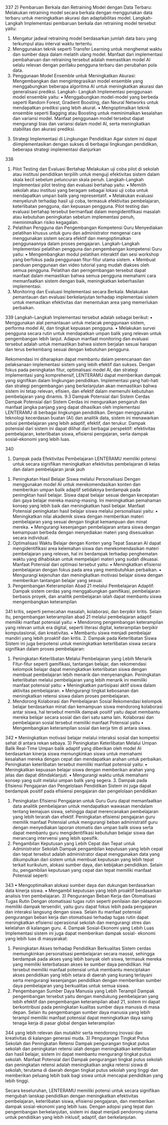 337 2) Pembaruan Berkala dan Retraining Model dengan Data
Terbaru:
Melakukan retraining model secara berkala dengan
menggunakan data terbaru untuk meningkatkan akurasi dan
adaptabilitas model. Langkah-Langkah Implementasi
pembaruan berkala dan retraining model tersebut yaitu:

1. Mengatur jadwal retraining model berdasarkan
   jumlah data baru yang terkumpul atau interval waktu
   tertentu.
2. Menggunakan teknik seperti Transfer Learning untuk
   menghemat waktu dan sumber daya dalam melatih
   ulang model.
   Manfaat dari implementasi pembaharuan dan retraining
   tersebut adalah memastikan model AI selalu relevan dengan
   perilaku pengguna terbaru dan perubahan pola data.
3. Penggunaan Model Ensemble untuk Meningkatkan Akurasi:
   Mengembangkan dan mengintegrasikan model ensemble
   yang menggabungkan beberapa algoritma AI untuk
   meningkatkan akurasi dan generalisasi prediksi. Langkah-
   Langkah Implementasi penggunaan model ensemble yaitu:
   ▪ Menggabungkan model-model yang berbeda seperti
   Random Forest, Gradient Boosting, dan Neural
   Networks untuk mendapatkan prediksi yang lebih
   akurat.
   ▪ Mengoptimalkan teknik ensemble seperti Bagging
   atau Boosting untuk meminimalkan kesalahan dan
   variansi model.
   Manfaat penggunaan model tersebut dapat mengurangi bias
   dan variansi dalam model AI, serta meningkatkan stabilitas
   dan akurasi prediksi.

3) Strategi Implementasi di Lingkungan Pendidikan
   Agar sistem ini dapat diimplementasikan dengan sukses di berbagai
   lingkungan pendidikan, beberapa strategi implementasi dianjurkan

338

1. Pilot Testing dan Evaluasi Bertahap
   Melakukan uji coba pilot di sekolah atau institusi pendidikan
   terpilih untuk menguji efektivitas sistem dalam skala kecil
   sebelum peluncuran skala penuh. Langkah-Langkah
   Implementasi pilot testing dan evaluasi bertahap yaitu:
   ▪ Memilih sekolah atau institusi yang beragam sebagai
   lokasi uji coba untuk mendapatkan umpan balik yang
   representatif.
   ▪ Melakukan evaluasi menyeluruh terhadap hasil uji
   coba, termasuk efektivitas pembelajaran,
   keterlibatan pengguna, dan kepuasan pengguna.
   Pilot testing dan evaluasi bertahap tersebut bermanfaat
   dalam mengidentifikasi masalah atau kebutuhan
   peningkatan sebelum implementasi penuh, meminimalkan
   risiko kegagalan.
2. Pelatihan Pengguna dan Pengembangan Kompetensi Guru
   Menyediakan pelatihan khusus untuk guru dan administrator
   mengenai cara menggunakan sistem secara efektif dan
   mengoptimalkan penggunaannya dalam proses pengajaran.
   Langkah-Langkah Implementasi pelatihan pengguna dan
   pengembangan kompetensi Guru yaitu:
   ▪ Mengembangkan modul pelatihan interaktif dan sesi
   workshop yang berfokus pada penggunaan fitur-fitur
   utama sistem.
   ▪ Membuat panduan penggunaan dan video tutorial
   yang mudah diakses oleh semua pengguna.
   Pelatihan dan perngembangan tersebut dapat manfaat
   dalam memastikan bahwa semua pengguna memahami cara
   memanfaatkan sistem dengan baik, meningkatkan
   keberhasilan implementasi.
3. Monitoring dan Evaluasi Implementasi secara Berkala:
   Melakukan pemantauan dan evaluasi berkelanjutan
   terhadap implementasi sistem untuk memastikan efektivitas
   dan menentukan area yang memerlukan perbaikan.

339
Langkah-Langkah Implementasi tersebut adalah sebagai
berikut:
▪ Menggunakan alat pemantauan untuk melacak
penggunaan sistem, performa model AI, dan tingkat
kepuasan pengguna.
▪ Melakukan survei pengguna secara rutin untuk
mendapatkan umpan balik yang relevan untuk
pengembangan lebih lanjut.
Adapun manfaat monitoring dan evaluasi tersebut adalah
untuk memastikan bahwa sistem berjalan sesuai harapan
dan terus berkembang sesuai dengan kebutuhan pengguna.

Rekomendasi ini diharapkan dapat membantu dalam perencanaan
dan pelaksanaan implementasi sistem yang lebih efektif dan sukses.
Dengan fokus pada peningkatan fitur, optimalisasi model AI, dan
strategi implementasi yang komprehensif, LENTERAMU dapat
memberikan dampak yang signifikan dalam lingkungan pendidikan.
Implementasi yang hati-hati dan strategi pengembangan yang
berkelanjutan akan memastikan bahwa sistem ini tetap relevan,
efisien, dan efektif dalam memenuhi kebutuhan pembelajaran yang
dinamis.
9.3 Dampak Potensial dari Sistem Cerdas
Dampak Potensial dari Sistem Cerdas ini menguraikan pengaruh dan
manfaat jangka panjang yang dapat dihasilkan oleh implementasi
LENTERAMU di berbagai lingkungan pendidikan. Dengan
menggunakan teknologi kecerdasan buatan (AI) dan analitik data,
sistem ini menawarkan solusi pembelajaran yang lebih adaptif,
efektif, dan terukur. Dampak potensial dari sistem ini dapat dilihat
dari berbagai perspektif: efektivitas pembelajaran, keterlibatan
siswa, efisiensi pengajaran, serta dampak sosial-ekonomi yang lebih
luas.

340

1. Dampak pada Efektivitas Pembelajaran
   LENTERAMU memiliki potensi untuk secara signifikan meningkatkan
   efektivitas pembelajaran di kelas dan dalam pembelajaran jarak jauh

1) Peningkatan Hasil Belajar Siswa melalui Personalisasi
   Dengan menggunakan model AI untuk merekomendasikan
   konten dan memberikan umpan balik adaptif setidaknya
   berdampak pada peningktan hasil belajar. Siswa dapat
   belajar sesuai dengan kecepatan dan gaya belajar mereka
   masing-masing. Ini meningkatkan pemahaman konsep yang
   lebih baik dan meningkatkan hasil belajar. Manfaat Potensial
   peningkatan hasil belajar siswa melalui personalisasi yaitu:
   ▪ Meningkatkan nilai akademik siswa dengan
   memberikan materi pembelajaran yang sesuai
   dengan tingkat kemampuan dan minat mereka.
   ▪ Mengurangi kesenjangan pembelajaran antara siswa
   dengan kemampuan berbeda dengan menyediakan
   materi yang disesuaikan secara individual.
2) Optimalisasi Waktu Belajar dengan Konten yang Tepat
   Sasaran
   AI dapat mengidentifikasi area kelemahan siswa dan
   merekomendasikan materi pembelajaran yang relevan, hal
   ini berdampak terhadap penghematan waktu yang
   dihabiskan untuk mempelajari materi yang sudah dikuasai.
   Manfaat Potensial dari optimasi tersebut yaitu:
   ▪ Meningkatkan efisiensi pembelajaran dengan fokus
   pada area yang membutuhkan perbaikan.
   ▪ Mengurangi kejenuhan dan meningkatkan motivasi
   belajar siswa dengan memberikan tantangan belajar
   yang sesuai.
3) Pengembangan Keterampilan Abad 21 melalui Pembelajaran
   Adaptif:
   Dampak sistem cerdas yang menggabungkan gamifikasi,
   pembelajaran berbasis proyek, dan analitik pembelajaran
   ialah dapat membantu siswa mengembangkan keterampilan

341
kritis, seperti pemecahan masalah, kolaborasi, dan berpikir
kritis. Selain itu, pengembangan keterampilan abad 21
melalui pembelajaran adaptif memiliki manfaat potensial
yaitu:
▪ Mendorong pengembangan keterampilan yang
relevan untuk era digital, seperti literasi digital,
keterampilan berpikir komputasional, dan
kreativitas.
▪ Membantu siswa menjadi pembelajar mandiri yang
lebih proaktif dan kritis. 2. Dampak pada Keterlibatan Siswa
Sistem ini juga berpotensi untuk meningkatkan keterlibatan siswa
secara signifikan dalam proses pembelajaran:

1. Peningkatan Keterlibatan Melalui Pembelajaran yang Lebih
   Menarik
   Fitur-fitur seperti gamifikasi, tantangan belajar, dan
   rekomendasi kelompok belajar dapat meningkatkan
   keterlibatan siswa dengan membuat pembelajaran lebih
   menarik dan menyenangkan. Peningkatan keterlibatan
   melalui pembelajaran yang lebih menarik ini memiliki
   manfaat potensial yaitu:
   ▪ Meningkatkan partisipasi aktif siswa dalam aktivitas
   pembelajaran.
   ▪ Mengurangi tingkat kebosanan dan meningkatkan
   retensi siswa dalam proses pembelajaran.
2. Mendorong Kolaborasi dan Pembelajaran Sosial
   Rekomendasi kelompok belajar berdasarkan minat dan
   kemampuan siswa mendorong kolaborasi antar siswa, hal
   tersebut memilik dampak positif yaitu dapat membantu
   mereka belajar secara sosial dan dari satu sama lain.
   Kolaborasi dan pembelajaran sosial tersebut memiliki
   manfaat Potensial yaitu
   ▪ Mengembangkan keterampilan sosial dan kerja tim
   di antara siswa.

342
▪ Meningkatkan motivasi belajar melalui interaksi
sosial dan kompetisi sehat di antara rekan sebaya. 3) Peningkatan Keterlibatan Melalui Umpan Balik Real-Time
Umpan balik adaptif yang diberikan oleh model AI
berdasarkan kinerja siswa memungkinkan siswa untuk
memahami kesalahan mereka dengan cepat dan
mendapatkan arahan untuk perbaikan. Peningkatan
keterlibatan tersebut memiliki manfaat potensial yaitu:
▪ Meningkatkan kepuasan belajar siswa dengan
memberikan arahan yang jelas dan dapat
ditindaklanjuti.
▪ Mengurangi waktu untuk memahami konsep yang
sulit melalui umpan balik yang segera. 3. Dampak pada Efisiensi Pengajaran dan Pengelolaan Pendidikan
Sistem ini juga dapat berdampak positif pada efisiensi pengajaran
dan pengelolaan pendidikan

1. Peningkatan Efisiensi Pengajaran untuk Guru
   Guru dapat memanfaatkan data analitik pembelajaran untuk
   mendapatkan wawasan mendalam tentang kemajuan siswa,
   sehingga dapat merencanakan pembelajaran yang lebih
   terarah dan efektif. Peningkatan efisiensi pengajaran guru
   memilik manfaat Potensial untuk mengurangi beban
   administratif guru dengan menyediakan laporan otomatis
   dan umpan balik siswa serta dapat membantu guru
   mengidentifikasi kebutuhan belajar siswa dan merancang
   intervensi yang lebih spesifik.
2. Pengambilan Keputusan yang Lebih Cepat dan Tepat untuk
   Administrator Sekolah
   Dampak pengambilan keputusan yang lebih cepat dan tepat
   tersebut adalah administrator dapat menggunakan data
   yang dikumpulkan dari sistem untuk membuat keputusan
   yang lebih tepat terkait kurikulum, alokasi sumber daya, dan
   kebijakan pendidikan. Selain itu, pengambilan keputusan
   yang cepat dan tepat memiliki manfaat Potensial seperti:

343
▪ Mengoptimalkan alokasi sumber daya dan dukungan
berdasarkan data kinerja siswa.
▪ Mengambil keputusan yang lebih proaktif
berdasarkan analisis tren pembelajaran. 3) Pengurangan Beban Kerja dan Otomatisasi Tugas Rutin
Dengan otomatisasi tugas rutin seperti penilaian dan
pelaporan memiliki dampak tersendiri, yaitu guru dapat
fokus lebih pada pengajaran dan interaksi langsung dengan
siswa. Selain itu manfaat potensial pengurangan beban kerja
dan otomatisasi terhadap tugas rutin dapat meningkatkan
efisiensi operasional sekolah dan mengurangi stres dan
kelelahan di kalangan guru. 4. Dampak Sosial-Ekonomi yang Lebih Luas
Implementasi sistem ini juga dapat memberikan dampak sosial-
ekonomi yang lebih luas di masyarakat:

1. Peningkatan Akses terhadap Pendidikan Berkualitas
   Sistem cerdas memungkinkan personalisasi pembelajaran
   secara massal, sehingga berdampak pada akses yang lebih
   banyak oleh siswa, termasuk mereka yang memiliki
   keterbatasan akses ke sumber daya pendidikan. Hal tersebut
   memiliki manfaat potensial untuk membantu menciptakan
   akses pendidikan yang lebih setara di daerah yang kurang
   terlayani serta mengurangi kesenjangan pendidikan dengan
   memberikan sumber daya pembelajaran yang berkualitas
   untuk semua siswa.
2. Pengembangan Sumber Daya Manusia yang Lebih Terampil
   Dampak pengembangan tersebut yaitu dengan mendukung
   pembelajaran yang lebih efektif dan pengembangan
   keterampilan abad 21, sistem ini dapat berkontribusi pada
   peningkatan kualitas sumber daya manusia di masa depan.
   Selain itu pengembangan sumber daya manusia yang lebih
   terampil memiliki manfaat potensial dapat meningkatkan
   daya saing tenaga kerja di pasar global dengan keterampilan

344
yang lebih relevan dan mutakhir serta mendorong inovasi
dan kreativitas di kalangan generasi muda. 3) Pengurangan Tingkat Putus Sekolah dan Peningkatan Retensi
Dampak pengurangan tingkat putus sekolah dan peningkatan
retensi ialah dengan meningkatkan keterlibatan dan hasil
belajar, sistem ini dapat membantu mengurangi tingkat
putus sekolah. Manfaat Potensial dari Dampak pengurangan
tingkat putus sekolah dan peningkatan retensi adalah
meningkatkan angka retensi siswa di sekolah, terutama di
daerah dengan tingkat putus sekolah yang tinggi dan
memberikan peluang lebih baik bagi siswa untuk mencapai
pendidikan yang lebih tinggi.

Secara keseluruhan, LENTERAMU memiliki potensi untuk secara
signifikan mengubah lanskap pendidikan dengan meningkatkan
efektivitas pembelajaran, keterlibatan siswa, efisiensi pengajaran,
dan memberikan dampak sosial-ekonomi yang lebih luas. Dengan
adopsi yang tepat dan pengembangan berkelanjutan, sistem ini
dapat menjadi pendorong utama untuk pendidikan yang lebih
inklusif, adaptif, dan berkelanjutan.
